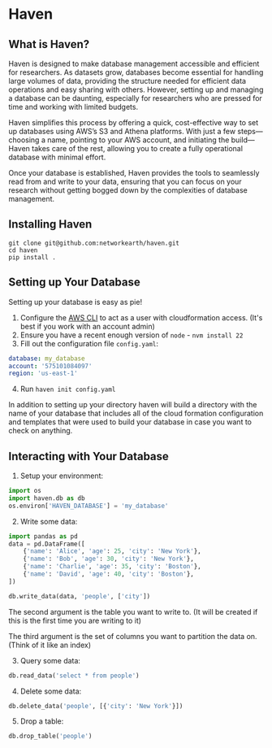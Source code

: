 # Haven

## What is Haven?

Haven is designed to make database management accessible and efficient for researchers. As datasets grow, databases become essential for handling large volumes of data, providing the structure needed for efficient data operations and easy sharing with others. However, setting up and managing a database can be daunting, especially for researchers who are pressed for time and working with limited budgets.

Haven simplifies this process by offering a quick, cost-effective way to set up databases using AWS’s S3 and Athena platforms. With just a few steps—choosing a name, pointing to your AWS account, and initiating the build—Haven takes care of the rest, allowing you to create a fully operational database with minimal effort.

Once your database is established, Haven provides the tools to seamlessly read from and write to your data, ensuring that you can focus on your research without getting bogged down by the complexities of database management.

## Installing Haven

```
git clone git@github.com:networkearth/haven.git
cd haven
pip install .
```

## Setting up Your Database

Setting up your database is easy as pie! 

1. Configure the [AWS CLI](https://aws.amazon.com/cli/) to act as a user with cloudformation access. (It's best if you work with an account admin)
2. Ensure you have a recent enough version of `node` - `nvm install 22`
3. Fill out the configuration file `config.yaml`:

```yaml
database: my_database
account: '575101084097'
region: 'us-east-1'
```

4. Run `haven init config.yaml`

In addition to setting up your directory haven will build a directory with the name of your database that includes all of the cloud formation configuration and templates that were used to build your database in case you want to check on anything. 

## Interacting with Your Database

1. Setup your environment:

```python
import os
import haven.db as db
os.environ['HAVEN_DATABASE'] = 'my_database'
```

2. Write some data:

```python
import pandas as pd
data = pd.DataFrame([
    {'name': 'Alice', 'age': 25, 'city': 'New York'},
    {'name': 'Bob', 'age': 30, 'city': 'New York'},
    {'name': 'Charlie', 'age': 35, 'city': 'Boston'},
    {'name': 'David', 'age': 40, 'city': 'Boston'},
])

db.write_data(data, 'people', ['city'])
```

The second argument is the table you want to write to. (It will be created if this is the first time you are writing to it)

The third argument is the set of columns you want to partition the data on. (Think of it like an index)

3. Query some data:

```python
db.read_data('select * from people')
```

4. Delete some data:

```python
db.delete_data('people', [{'city': 'New York'}])
```

5. Drop a table:

```python
db.drop_table('people')
```




